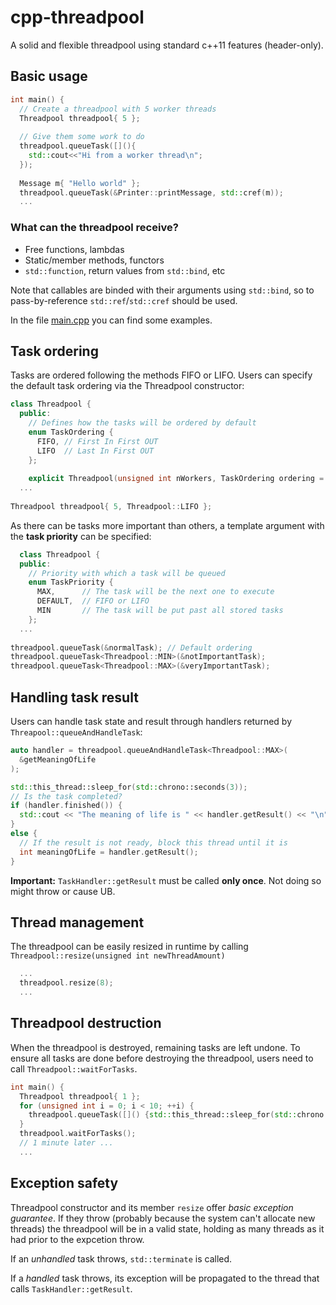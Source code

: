 # cpp-threadpool
A solid and flexible threadpool using standard c++11 features (header-only).

## Basic usage
```C++
int main() {
  // Create a threadpool with 5 worker threads
  Threadpool threadpool{ 5 };
  
  // Give them some work to do
  threadpool.queueTask([](){
    std::cout<<"Hi from a worker thread\n";
  });
  
  Message m{ "Hello world" };
  threadpool.queueTask(&Printer::printMessage, std::cref(m));
  ...
```

### What can the threadpool receive?
- Free functions, lambdas
- Static/member methods, functors
- `std::function`, return values from `std::bind`, etc

Note that callables are binded with their arguments using `std::bind`, so to pass-by-reference `std::ref`/`std::cref` should be used.

In the file [main.cpp](Threadpool/main.cpp) you can find some examples.

## Task ordering
Tasks are ordered following the methods FIFO or LIFO.
Users can specify the default task ordering via the Threadpool constructor:
```C++
class Threadpool {
  public:
    // Defines how the tasks will be ordered by default
    enum TaskOrdering { 
      FIFO, // First In First OUT
      LIFO  // Last In First OUT
    };
    
    explicit Threadpool(unsigned int nWorkers, TaskOrdering ordering = FIFO) {
  ...
  
Threadpool threadpool{ 5, Threadpool::LIFO };
```

As there can be tasks more important than others, a template argument with the **task priority** can be specified:
```C++
  class Threadpool {
  public:
    // Priority with which a task will be queued
    enum TaskPriority { 
      MAX,      // The task will be the next one to execute
      DEFAULT,  // FIFO or LIFO
      MIN       // The task will be put past all stored tasks
    };
  ...
  
threadpool.queueTask(&normalTask); // Default ordering
threadpool.queueTask<Threadpool::MIN>(&notImportantTask);
threadpool.queueTask<Threadpool::MAX>(&veryImportantTask);
```

## Handling task result
Users can handle task state and result through handlers returned by `Threapool::queueAndHandleTask`:
```C++
auto handler = threadpool.queueAndHandleTask<Threadpool::MAX>(
  &getMeaningOfLife
);

std::this_thread::sleep_for(std::chrono::seconds(3));
// Is the task completed?
if (handler.finished()) {
  std::cout << "The meaning of life is " << handler.getResult() << "\n";
}
else {
  // If the result is not ready, block this thread until it is
  int meaningOfLife = handler.getResult();
}
```
**Important:** `TaskHandler::getResult` must be called **only once**. Not doing so might throw or cause UB.

## Thread management
The threadpool can be easily resized in runtime by calling `Threadpool::resize(unsigned int newThreadAmount)`
```C++
  ...
  threadpool.resize(8);
  ...
```

## Threadpool destruction
When the threadpool is destroyed, remaining tasks are left undone.
To ensure all tasks are done before destroying the threadpool, users need to call `Threadpool::waitForTasks`.
```C++
int main() {
  Threadpool threadpool{ 1 };
  for (unsigned int i = 0; i < 10; ++i) {
    threadpool.queueTask([]() {std::this_thread::sleep_for(std::chrono::seconds(6)); });
  }
  threadpool.waitForTasks();
  // 1 minute later ...
  ...
```

## Exception safety
Threadpool constructor and its member `resize` offer *basic exception guarantee*.
If they throw (probably because the system can't allocate new threads) the threadpool will be in a valid state, holding as many threads as it had prior to the expcetion throw.

If an *unhandled* task throws, `std::terminate` is called.

If a *handled* task throws, its exception will be propagated to the thread that calls `TaskHandler::getResult`.
